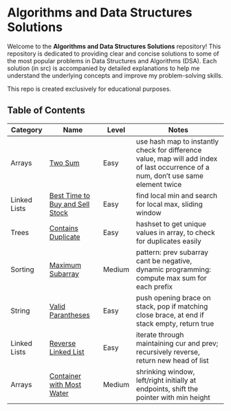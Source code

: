# Algorithms and Data Structures Solutions

Welcome to the **Algorithms and Data Structures Solutions** repository! This repository is dedicated to providing clear and concise solutions to some of the most popular problems in Data Structures and Algorithms (DSA). Each solution (in src) is accompanied by detailed explanations to help me understand the underlying concepts and improve my problem-solving skills. 

This repo is created exclusively for educational purposes. 

## Table of Contents

| Category      | Name                  | Level                         | Notes                 |
|---------------|-----------------------|------------------------------|-----------------------|
| Arrays        | [Two Sum](https://leetcode.com/problems/two-sum/)               |     Easy          | use hash map to instantly check for difference value, map will add index of last occurrence of a num, don’t use same element twice  |
| Linked Lists  | [Best Time to Buy and Sell Stock](https://leetcode.com/problems/best-time-to-buy-and-sell-stock/)   |  Easy | find local min and search for local max, sliding window               |
| Trees         | [Contains Duplicate](https://leetcode.com/problems/contains-duplicate/)    |       Easy        | hashset to get unique values in array, to check for duplicates easily |
| Sorting       | [Maximum Subarray](https://leetcode.com/problems/maximum-subarray/)      |      Medium         | pattern: prev subarray cant be negative, dynamic programming: compute max sum for each prefix           |
| String      | [Valid Parantheses](https://leetcode.com/problems/valid-parentheses/description/)      |      Easy         | push opening brace on stack, pop if matching close brace, at end if stack empty, return true           |
| Linked Lists      | [Reverse Linked List](https://leetcode.com/problems/reverse-linked-list/)      |      Easy         | iterate through maintaining cur and prev; recursively reverse, return new head of list           |
| Arrays     | [Container with Most Water](https://leetcode.com/problems/container-with-most-water/)      |      Medium         | shrinking window, left/right initially at endpoints, shift the pointer with min height         |